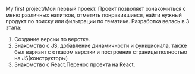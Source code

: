 My first project/Мой первый проект.
Проект позволяет ознакомиться с меню различных напитков, отметить понравившиеся, найти нужный продукт по поиску или фильтрации по тематике.
Разработка велась в 3 этапа: 
1. Создание версии по верстке.
2. Знакомство с JS, добавление динамичности и функционала, также был вариант с отказом верстки и построения страницы полностью на JS(конструкторы)
3. Знакомство с React.Перенос проекта на React.
